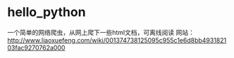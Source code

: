 # hello_python
一个简单的网络爬虫，从网上爬下一些html文档，可离线阅读
网站：http://www.liaoxuefeng.com/wiki/001374738125095c955c1e6d8bb493182103fac9270762a000
